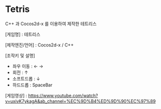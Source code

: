 # Tetris
C++ 과 Cocos2d-x 를 이용하여 제작한 테트리스


[게임명] : 테트리스

[제작엔진/언어] : Cocos2d-x / C++

[조작키 및 설명]  
- 좌우 이동 : ← → 
- 회전 : ↑
- 소프트드롭 : ↓ 
- 하드드롭 : SpaceBar


[게임영상] : https://www.youtube.com/watch?v=uxivK7ykagA&ab_channel=%EC%9D%B4%ED%9D%90%EC%97%89
